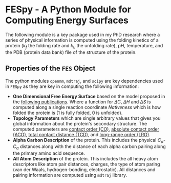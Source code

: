 # FESpy - A Python Module for Computing Energy Surfaces
The following module is a key package used in my PhD research where a series of physical information is computed using
the folding kinetics of a protein ($k_f$ the folding rate and $k_u$ the unfolding rate), pH, temperature, and the PDB (protein data bank)
file of the structure of the protein.

## Properties of the `FES` Object
The python modules `openmm`, `mdtraj`, and `scipy` are key dependencies used in `FESpy` as they are key in computing the
following information:
- **One Dimensional Free Energy Surface** based on the model proposed in the 
[following publications](https://doi.org/10.1039/C1CP20402E). Where a function for $\Delta G$, $\Delta H$ and $\Delta S$
is computed along a single reaction coordinate *Nativeness* which is how folded the protein is (1 is fully folded, 0 is 
unfolded).
- **Topology Parameters** which are single arbitrary values that gives you global information about the protein's secondary
structure. The computed parameters are [contact order (CO)](https://doi.org/10.1006/JMBI.1998.1645), 
[absolute contact order (ACO)](https://doi.org/10.1110/PS.0302503), [total contact distance (TCD)](https://doi.org/10.1016/S0006-3495(02)75410-6),
and [long-range order (LRO)](https://doi.org/10.1006/JMBI.2001.4775).
- **Alpha Carbon Description** of the protein. This includes the physical $C_\alpha$-$C_\alpha$ distances along with the 
distance of each alpha carbon pairing along the primary amino acid sequence.
- **All Atom Description** of the protein. This includes the all heavy atom descriptors like atom pair distances, charges,
the type of atom paring (van der Waals, hydrogen-bonding, electrostatic). All distances and pairing information are computed
using `mdtraj` library.
